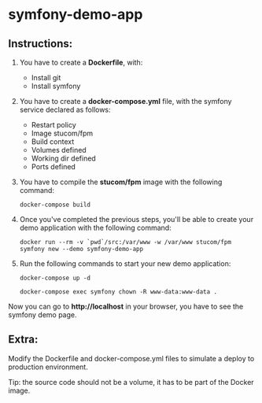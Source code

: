 # symfony-demo-app

## Instructions:

1. You have to create a **Dockerfile**, with:
    * Install git
    * Install symfony

2. You have to create a **docker-compose.yml** file, with the symfony service declared as follows:
    * Restart policy
    * Image stucom/fpm
    * Build context
    * Volumes defined
    * Working dir defined
    * Ports defined

3. You have to compile the **stucom/fpm** image with the following command:

    `docker-compose build`
    
4. Once you've completed the previous steps, you'll be able to create your demo application with the following command:

    ``docker run --rm -v `pwd`/src:/var/www -w /var/www stucom/fpm symfony new --demo symfony-demo-app``

5. Run the following commands to start your new demo application: 

    `docker-compose up -d` 
    
    `docker-compose exec symfony chown -R www-data:www-data .` 

Now you can go to **http://localhost** in your browser, you have to see the symfony demo page.


## Extra:
Modify the Dockerfile and docker-compose.yml files to simulate a deploy to production environment. 

Tip: the source code should not be a volume, it has to be part of the Docker image.